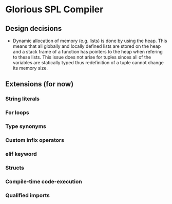 # Glorious SPL Compiler

## Design decisions
- Dynamic allocation of memory (e.g. lists) is done by using the heap. This means that all globally and locally defined lists are stored on the heap and a stack frame of a function has pointers to the heap when refering to these lists. This issue does not arise for tuples sinces all of the variables are statically typed thus redefinition of a tuple cannot change its memory size.

## Extensions (for now)

### String literals

### For loops

### Type synonyms

### Custom infix operators

### elif keyword

### Structs

### Compile-time code-execution

### Qualified imports
